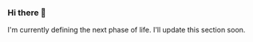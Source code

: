 ### Hi there 👋


<!-- **Keatnuxsuo/Keatnuxsuo** is a ✨ _special_ ✨ repository because its `README.md` (this file) appears on your GitHub profile. -->

I'm currently defining the next phase of life. I'll update this section soon. 

